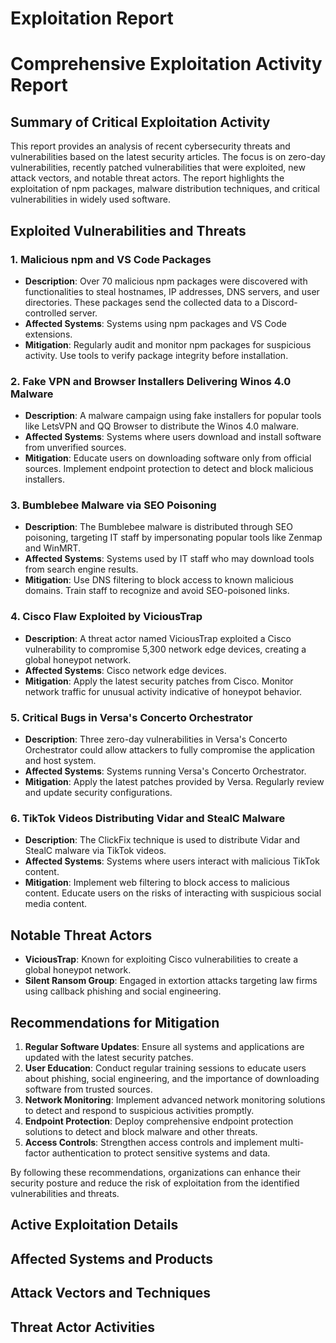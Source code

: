 # Exploitation Report

# Comprehensive Exploitation Activity Report

## Summary of Critical Exploitation Activity

This report provides an analysis of recent cybersecurity threats and vulnerabilities based on the latest security articles. The focus is on zero-day vulnerabilities, recently patched vulnerabilities that were exploited, new attack vectors, and notable threat actors. The report highlights the exploitation of npm packages, malware distribution techniques, and critical vulnerabilities in widely used software.

## Exploited Vulnerabilities and Threats

### 1. Malicious npm and VS Code Packages
- **Description**: Over 70 malicious npm packages were discovered with functionalities to steal hostnames, IP addresses, DNS servers, and user directories. These packages send the collected data to a Discord-controlled server.
- **Affected Systems**: Systems using npm packages and VS Code extensions.
- **Mitigation**: Regularly audit and monitor npm packages for suspicious activity. Use tools to verify package integrity before installation.

### 2. Fake VPN and Browser Installers Delivering Winos 4.0 Malware
- **Description**: A malware campaign using fake installers for popular tools like LetsVPN and QQ Browser to distribute the Winos 4.0 malware.
- **Affected Systems**: Systems where users download and install software from unverified sources.
- **Mitigation**: Educate users on downloading software only from official sources. Implement endpoint protection to detect and block malicious installers.

### 3. Bumblebee Malware via SEO Poisoning
- **Description**: The Bumblebee malware is distributed through SEO poisoning, targeting IT staff by impersonating popular tools like Zenmap and WinMRT.
- **Affected Systems**: Systems used by IT staff who may download tools from search engine results.
- **Mitigation**: Use DNS filtering to block access to known malicious domains. Train staff to recognize and avoid SEO-poisoned links.

### 4. Cisco Flaw Exploited by ViciousTrap
- **Description**: A threat actor named ViciousTrap exploited a Cisco vulnerability to compromise 5,300 network edge devices, creating a global honeypot network.
- **Affected Systems**: Cisco network edge devices.
- **Mitigation**: Apply the latest security patches from Cisco. Monitor network traffic for unusual activity indicative of honeypot behavior.

### 5. Critical Bugs in Versa's Concerto Orchestrator
- **Description**: Three zero-day vulnerabilities in Versa's Concerto Orchestrator could allow attackers to fully compromise the application and host system.
- **Affected Systems**: Systems running Versa's Concerto Orchestrator.
- **Mitigation**: Apply the latest patches provided by Versa. Regularly review and update security configurations.

### 6. TikTok Videos Distributing Vidar and StealC Malware
- **Description**: The ClickFix technique is used to distribute Vidar and StealC malware via TikTok videos.
- **Affected Systems**: Systems where users interact with malicious TikTok content.
- **Mitigation**: Implement web filtering to block access to malicious content. Educate users on the risks of interacting with suspicious social media content.

## Notable Threat Actors

- **ViciousTrap**: Known for exploiting Cisco vulnerabilities to create a global honeypot network.
- **Silent Ransom Group**: Engaged in extortion attacks targeting law firms using callback phishing and social engineering.

## Recommendations for Mitigation

1. **Regular Software Updates**: Ensure all systems and applications are updated with the latest security patches.
2. **User Education**: Conduct regular training sessions to educate users about phishing, social engineering, and the importance of downloading software from trusted sources.
3. **Network Monitoring**: Implement advanced network monitoring solutions to detect and respond to suspicious activities promptly.
4. **Endpoint Protection**: Deploy comprehensive endpoint protection solutions to detect and block malware and other threats.
5. **Access Controls**: Strengthen access controls and implement multi-factor authentication to protect sensitive systems and data.

By following these recommendations, organizations can enhance their security posture and reduce the risk of exploitation from the identified vulnerabilities and threats.

## Active Exploitation Details



## Affected Systems and Products



## Attack Vectors and Techniques



## Threat Actor Activities

 